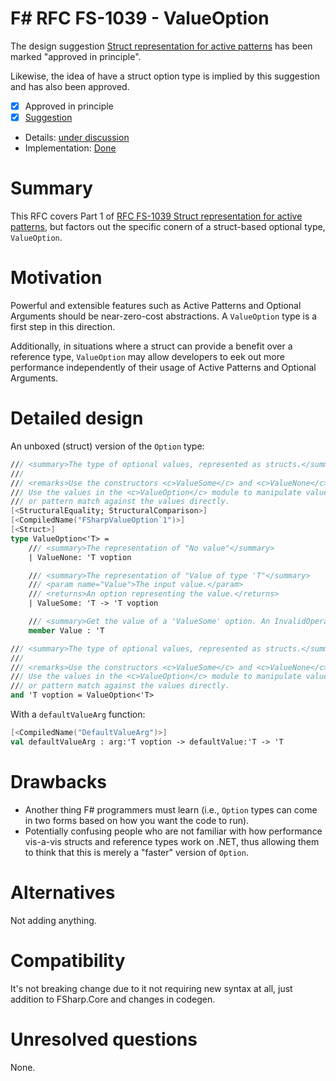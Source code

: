 # F# RFC FS-1039 - ValueOption

The design suggestion [Struct representation for active patterns](https://github.com/fsharp/fslang-suggestions/issues/612) has been marked "approved in principle".

Likewise, the idea of have a struct option type is implied by this suggestion and has also been approved.

* [x] Approved in principle
* [x] [Suggestion](https://github.com/fsharp/fslang-suggestions/issues/612)
* Details: [under discussion](https://github.com/fsharp/FSharpLangDesign/issues/230)
* Implementation: [Done](https://github.com/Microsoft/visualfsharp/pull/4837)

# Summary
[summary]: #summary

This RFC covers Part 1 of [RFC FS-1039 Struct representation for active patterns](../RFCs/FS-1039-struct-representation-for-active-patterns.md), but factors out the specific conern of a struct-based optional type, `ValueOption`.

# Motivation
[motivation]: #motivation

Powerful and extensible features such as Active Patterns and Optional Arguments should be near-zero-cost abstractions. A `ValueOption` type is a first step in this direction.

Additionally, in situations where a struct can provide a benefit over a reference type, `ValueOption` may allow developers to eek out more performance independently of their usage of Active Patterns and Optional Arguments.

# Detailed design
[design]: #detailed-design


An unboxed (struct) version of the `Option` type:

```fsharp
/// <summary>The type of optional values, represented as structs.</summary>
///
/// <remarks>Use the constructors <c>ValueSome</c> and <c>ValueNone</c> to create values of this type.
/// Use the values in the <c>ValueOption</c> module to manipulate values of this type,
/// or pattern match against the values directly.
[<StructuralEquality; StructuralComparison>]
[<CompiledName("FSharpValueOption`1")>]
[<Struct>]
type ValueOption<'T> =
    /// <summary>The representation of "No value"</summary>
    | ValueNone: 'T voption

    /// <summary>The representation of "Value of type 'T"</summary>
    /// <param name="Value">The input value.</param>
    /// <returns>An option representing the value.</returns>
    | ValueSome: 'T -> 'T voption

    /// <summary>Get the value of a 'ValueSome' option. An InvalidOperationException is raised if the option is 'ValueNone'.</summary>
    member Value : 'T

/// <summary>The type of optional values, represented as structs.</summary>
///
/// <remarks>Use the constructors <c>ValueSome</c> and <c>ValueNone</c> to create values of this type.
/// Use the values in the <c>ValueOption</c> module to manipulate values of this type,
/// or pattern match against the values directly.
and 'T voption = ValueOption<'T>
```

With a `defaultValueArg` function:

```fsharp
[<CompiledName("DefaultValueArg")>]
val defaultValueArg : arg:'T voption -> defaultValue:'T -> 'T 
```

# Drawbacks
[drawbacks]: #drawbacks

- Another thing F# programmers must learn (i.e., `Option` types can come in two forms based on how you want the code to run).
- Potentially confusing people who are not familiar with how performance vis-a-vis structs and reference types work on .NET, thus allowing them to think that this is merely a "faster" version of `Option`.

# Alternatives
[alternatives]: #alternatives

Not adding anything.

# Compatibility
[compatibility]: #compatibility

It's not breaking change due to it not requiring new syntax at all, just addition to FSharp.Core and changes in codegen.

# Unresolved questions
[unresolved]: #unresolved-questions

None.